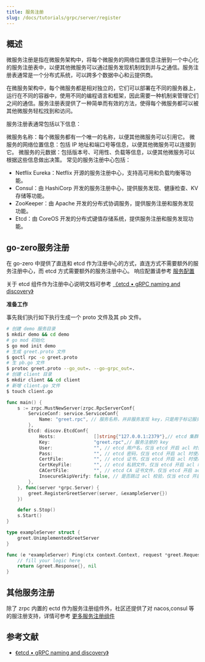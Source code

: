```yaml
---
title: 服务注册
slug: /docs/tutorials/grpc/server/register
---
```


## 概述

微服务注册是指在微服务架构中，将每个微服务的网络位置信息注册到一个中心化的服务注册表中，以便其他微服务可以通过服务发现机制找到并与之通信。服务注册表通常是一个分布式系统，可以跨多个数据中心和云提供商。

在微服务架构中，每个微服务都是相对独立的，它们可以部署在不同的服务器上，运行在不同的容器中，使用不同的编程语言和框架，因此需要一种机制来管理它们之间的通信。服务注册表提供了一种简单而有效的方法，使得每个微服务都可以被其他微服务轻松找到和访问。

服务注册表通常包括以下信息：

微服务名称：每个微服务都有一个唯一的名称，以便其他微服务可以引用它。
微服务的网络位置信息：包括 IP 地址和端口号等信息，以便其他微服务可以连接到它。
微服务的元数据：包括版本号、可用性、负载等信息，以便其他微服务可以根据这些信息做出决策。
常见的服务注册中心包括：

- Netflix Eureka：Netflix 开源的服务注册中心，支持高可用和负载均衡等功能。
- Consul：由 HashiCorp 开发的服务注册中心，提供服务发现、健康检查、KV 存储等功能。
- ZooKeeper：由 Apache 开发的分布式协调服务，提供服务注册和服务发现功能。
- Etcd：由 CoreOS 开发的分布式键值存储系统，提供服务注册和服务发现功能。

## go-zero服务注册

在 go-zero 中提供了直连和 etcd 作为注册中心的方式，直连方式不需要额外的服务注册中心，而 etcd 方式需要额外的服务注册中心。
响应配置请参考 <a href="/docs/tutorials/grpc/server/configuration" target="_blank"> 服务配置 </a>

关于 etcd 组件作为注册中心说明文档可参考  <a href="https://etcd.io/docs/v3.5/dev-guide/grpc_naming/" target="_blank">《etcd • gRPC naming and discovery》</a>

**准备工作**

事先我们执行如下执行生成一个 proto 文件及其 pb 文件。

```bash
# 创建 demo 服务目录
$ mkdir demo && cd demo
# go mod 初始化
$ go mod init demo
# 生成 greet.proto 文件
$ goctl rpc -o greet.proto
# 生 pb.go 文件
$ protoc greet.proto --go_out=. --go-grpc_out=.
# 创建 client 目录
$ mkdir client && cd client
# 新增 client.go 文件
$ touch client.go
```

```go
func main() {
	s := zrpc.MustNewServer(zrpc.RpcServerConf{
		ServiceConf: service.ServiceConf{
			Name: "greet.rpc", // 服务名称，并非服务发现 key，只是用于标记服务
		},
		Etcd: discov.EtcdConf{
			Hosts:              []string{"127.0.0.1:2379"},// etcd 集群地址
			Key:                "greet.rpc",// 服务注册的 key
			User:               "", // etcd 用户名，仅当 etcd 开启 acl 时使用，这里暴露只是为了说明有这样的能力，如果不使用可删除本行代码。
			Pass:               "", // etcd 密码，仅当 etcd 开启 acl 时使用，这里暴露只是为了说明有这样的能力，如果不使用可删除本行代码。
			CertFile:           "", // etcd 证书，仅当 etcd 开启 acl 时使用，这里暴露只是为了说明有这样的能力，如果不使用可删除本行代码。
			CertKeyFile:        "", // etcd 私钥文件，仅当 etcd 开启 acl 时使用，这里暴露只是为了说明有这样的能力，如果不使用可删除本行代码。
			CACertFile:         "", // etcd CA 证书文件，仅当 etcd 开启 acl 时使用，这里暴露只是为了说明有这样的能力，如果不使用可删除本行代码。
			InsecureSkipVerify: false, // 是否跳过 acl 校验，仅当 etcd 开启 acl 时使用，这里暴露只是为了说明有这样的能力，如果不使用可删除本行代码。
		},
	}, func(server *grpc.Server) {
		greet.RegisterGreetServer(server, &exampleServer{})
	})

	defer s.Stop()
	s.Start()
}

type exampleServer struct {
	greet.UnimplementedGreetServer
}

func (e *exampleServer) Ping(ctx context.Context, request *greet.Request) (*greet.Response, error) {
	// fill your logic here
	return &greet.Response{}, nil
}
```

## 其他服务注册

除了 zrpc 内置的 ectd 作为服务注册组件外，社区还提供了对 nacos,consul
等的服注册支持，详情可参考 <a href="https://github.com/zeromicro/zero-contrib/tree/main/zrpc/registry" target="_blank">
更多服务注册组件</a>

## 参考文献

- <a href="https://etcd.io/docs/v3.5/dev-guide/grpc_naming/" target="_blank">《etcd • gRPC naming and discovery》</a>